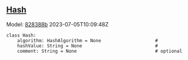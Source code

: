 ## [Hash](https://github.com/spdx/spdx-3-model/blob/main/model/Core/Classes/Hash.md)
Model: [828388b](https://github.com/spdx/spdx-3-model/commit/828388b98c2374f1af6b760ab87fee0d4a11e3f4) 2023-07-05T10:09:48Z
```
class Hash:
    algorithm: HashAlgorithm = None                    # 
    hashValue: String = None                           # 
    comment: String = None                             # optional 
```
